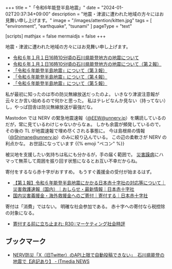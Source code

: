 +++
title = "「令和6年能登半島地震」"
date =  "2024-01-02T20:37:34+09:00"
description = "地震・津波に遭われた地域の方々にはお見舞い申し上げます。"
image = "/images/attention/kitten.jpg"
tags = [ "environment", "earthquake", "tsunami" ]
pageType = "text"

[scripts]
  mathjax = false
  mermaidjs = false
+++

地震・津波に遭われた地域の方々にはお見舞い申し上げます。

- [令和６年１月１日16時10分頃の石川県能登地方の地震について](https://www.jma.go.jp/jma/press/2401/01a/202401011810.html)
- [令和６年１月１日16時10分頃の石川県能登地方の地震について（第２報）](https://www.jma.go.jp/jma/press/2401/01b/202401011810_2.html)
- [「令和６年能登半島地震」について（第３報）](https://www.jma.go.jp/jma/press/2401/01c/202401012130.html)
- [「令和６年能登半島地震」について（第４報）](https://www.jma.go.jp/jma/press/2401/02b/202401020145.html)
- [「令和６年能登半島地震」について（第５報）](https://www.jma.go.jp/jma/press/2401/02c/202401021015.html)

私が最初に知ったのは市の防災無線放送だったのよ。
いきなり津波注意報が云々とか言い始めるので何かと思った。
私はテレビなんか見ない（持ってない）し，やっぱ田舎は防災無線放送が最強だな。

Mastodon では NERV の緊急地震速報（[@EEW@unnerv.jp](https://unnerv.jp/@EEW)）を購読しているのだが，常に見ているわけじゃないからなぁ。
しかも余震が頻発しているので，その後の TL が地震速報で埋め尽くされる事態に。
今は島根県の情報（[@Shimane@unnerv.jp](https://unnerv.jp/@Shimane)）のみに絞り込んでいる。
この辺の柔軟さが NERV の利点かな。
お世話になっています {{% emoji "ペコン" %}}

被災地を支援したい気持ちは私にも分かるが，手の届く範囲で。
[災害躁病](https://baldanders.info/blog/000513/ "震災お見舞い申し上げます")にハマって無茶して周囲を振り回す状態になるとお互い不幸だからね。

寄付をするなら赤十字がおすすめ。
もうすぐ義援金の受付が始まるはず。

- [【第１報】令和６年能登半島地震にかかる日本赤十字社の対応等について｜災害救護速報（国内）｜おしらせ・最新情報｜日本赤十字社](https://www.jrc.or.jp/domestic_rescue/2024notoearthquake.html)
- [国内災害義援金・海外救援金へのご寄付｜寄付する｜日本赤十字社](https://www.jrc.or.jp/contribute/help/)

寄付は「消費」ではない。
明確な社会参加である。
赤十字への寄付なら税控除の対象になる。

- [寄付する前に立ち止まれ: R30::マーケティング社会時評](http://shinta.tea-nifty.com/nikki/2005/01/donation.html)

## ブックマーク

- [NERV防災「X（旧Twitter）のAPI上限で自動投稿できない」　石川県能登の地震で【追記あり】 - ITmedia NEWS](https://www.itmedia.co.jp/news/articles/2401/01/news051.html)
